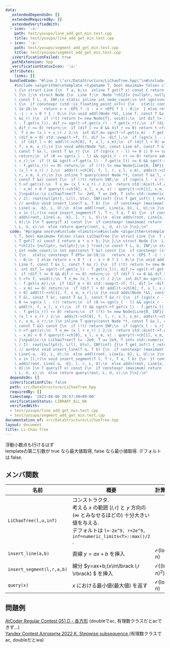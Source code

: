 ```yaml
---
data:
  _extendedDependsOn: []
  _extendedRequiredBy: []
  _extendedVerifiedWith:
  - icon: ':x:'
    path: test/yosupo/line_add_get_min.test.cpp
    title: test/yosupo/line_add_get_min.test.cpp
  - icon: ':x:'
    path: test/yosupo/segment_add_get_min.test.cpp
    title: test/yosupo/segment_add_get_min.test.cpp
  _isVerificationFailed: true
  _pathExtension: hpp
  _verificationStatusIcon: ':x:'
  attributes:
    links: []
  bundledCode: "#line 2 \"src/DataStructure/LiChaoTree.hpp\"\n#include <limits>\n\
    #include <algorithm>\ntemplate <typename T, bool maximum= false> class LiChaoTree\
    \ {\n struct Line {\n  T a, b;\n  inline T get(T x) const { return a * x + b;\
    \ }\n };\n struct Node {\n  Line f;\n  Node *ch[2]= {nullptr, nullptr};\n } *root;\n\
    \ const T L, U, INF;\n static inline int node_count;\n int sgn(const T &x) const\
    \ {\n  if constexpr (std::is_floating_point_v<T>) {\n   static constexpr T EPS=\
    \ 1e-10;\n   return x < -EPS ? -1 : x > +EPS ? 1 : 0;\n  } else return x < 0 ?\
    \ -1 : x > 0 ? 1 : 0;\n }\n void addl(Node *&t, Line f, const T &x_l, const T\
    \ &x_r) {\n  if (!t) return t= new Node{f}, void();\n  int dif_l= sgn(t->f.get(x_l)\
    \ - f.get(x_l)), dif_r= sgn(t->f.get(x_r) - f.get(x_r));\n  if (dif_l <= 0 &&\
    \ dif_r <= 0) return;\n  if (dif_l >= 0 && dif_r >= 0) return t->f= f, void();\n\
    \  T x_m= (x_l + x_r) / 2;\n  int dif_m= sgn(t->f.get(x_m) - f.get(x_m));\n  if\
    \ (dif_m > 0) std::swap(t->f, f), dif_l= -dif_l;\n  if (sgn(x_l - x_m) == 0) return;\n\
    \  if (dif_l > 0) addl(t->ch[0], f, x_l, x_m);\n  if (dif_l < 0) addl(t->ch[1],\
    \ f, x_m, x_r);\n }\n void adds(Node *&t, const Line &f, const T &l, const T &r,\
    \ const T &x_l, const T &x_r) {\n  if (sgn(x_r - l) <= 0 || 0 <= sgn(x_l - r))\
    \ return;\n  if (0 <= sgn(x_l - l) && sgn(x_r - r) <= 0) return addl(t, f, x_l,\
    \ x_r);\n  if (t && sgn(t->f.get(x_l) - f.get(x_l)) <= 0 && sgn(t->f.get(x_r)\
    \ - f.get(x_r)) <= 0) return;\n  if (!t) t= new Node{Line{0, INF}};\n  T x_m=\
    \ (x_l + x_r) / 2;\n  adds(t->ch[0], f, l, r, x_l, x_m), adds(t->ch[1], f, l,\
    \ r, x_m, x_r);\n }\n inline T query(const Node *t, const T &x_l, const T &x_r,\
    \ const T &x) const {\n  if (!t) return INF;\n  if (sgn(x_l - x_r) == 0) return\
    \ t->f.get(x);\n  T x_m= (x_l + x_r) / 2;\n  return std::min(t->f.get(x), (sgn(x\
    \ - x_m) < 0 ? query(t->ch[0], x_l, x_m, x) : query(t->ch[1], x_m, x_r, x)));\n\
    \ }\npublic:\n LiChaoTree(T l= -2e9, T u= 2e9, T inf= std::numeric_limits<T>::max()\
    \ / 2): root{nullptr}, L(l), U(u), INF(inf) {}\n T get_inf() { return INF; }\n\
    \ // ax+b\n void insert_line(T a, T b) {\n  if constexpr (maximum) addl(root,\
    \ Line{-a, -b}, L, U);\n  else addl(root, Line{a, b}, L, U);\n }\n // ax+b for\
    \ x in [l,r)\n void insert_segment(T l, T r, T a, T b) {\n  if constexpr (maximum)\
    \ adds(root, Line{-a, -b}, l, r, L, U);\n  else adds(root, Line{a, b}, l, r, L,\
    \ U);\n }\n T query(T x) const {\n  if constexpr (maximum) return -query(root,\
    \ L, U, x);\n  else return query(root, L, U, x);\n }\n};\n"
  code: "#pragma once\n#include <limits>\n#include <algorithm>\ntemplate <typename\
    \ T, bool maximum= false> class LiChaoTree {\n struct Line {\n  T a, b;\n  inline\
    \ T get(T x) const { return a * x + b; }\n };\n struct Node {\n  Line f;\n  Node\
    \ *ch[2]= {nullptr, nullptr};\n } *root;\n const T L, U, INF;\n static inline\
    \ int node_count;\n int sgn(const T &x) const {\n  if constexpr (std::is_floating_point_v<T>)\
    \ {\n   static constexpr T EPS= 1e-10;\n   return x < -EPS ? -1 : x > +EPS ? 1\
    \ : 0;\n  } else return x < 0 ? -1 : x > 0 ? 1 : 0;\n }\n void addl(Node *&t,\
    \ Line f, const T &x_l, const T &x_r) {\n  if (!t) return t= new Node{f}, void();\n\
    \  int dif_l= sgn(t->f.get(x_l) - f.get(x_l)), dif_r= sgn(t->f.get(x_r) - f.get(x_r));\n\
    \  if (dif_l <= 0 && dif_r <= 0) return;\n  if (dif_l >= 0 && dif_r >= 0) return\
    \ t->f= f, void();\n  T x_m= (x_l + x_r) / 2;\n  int dif_m= sgn(t->f.get(x_m)\
    \ - f.get(x_m));\n  if (dif_m > 0) std::swap(t->f, f), dif_l= -dif_l;\n  if (sgn(x_l\
    \ - x_m) == 0) return;\n  if (dif_l > 0) addl(t->ch[0], f, x_l, x_m);\n  if (dif_l\
    \ < 0) addl(t->ch[1], f, x_m, x_r);\n }\n void adds(Node *&t, const Line &f, const\
    \ T &l, const T &r, const T &x_l, const T &x_r) {\n  if (sgn(x_r - l) <= 0 ||\
    \ 0 <= sgn(x_l - r)) return;\n  if (0 <= sgn(x_l - l) && sgn(x_r - r) <= 0) return\
    \ addl(t, f, x_l, x_r);\n  if (t && sgn(t->f.get(x_l) - f.get(x_l)) <= 0 && sgn(t->f.get(x_r)\
    \ - f.get(x_r)) <= 0) return;\n  if (!t) t= new Node{Line{0, INF}};\n  T x_m=\
    \ (x_l + x_r) / 2;\n  adds(t->ch[0], f, l, r, x_l, x_m), adds(t->ch[1], f, l,\
    \ r, x_m, x_r);\n }\n inline T query(const Node *t, const T &x_l, const T &x_r,\
    \ const T &x) const {\n  if (!t) return INF;\n  if (sgn(x_l - x_r) == 0) return\
    \ t->f.get(x);\n  T x_m= (x_l + x_r) / 2;\n  return std::min(t->f.get(x), (sgn(x\
    \ - x_m) < 0 ? query(t->ch[0], x_l, x_m, x) : query(t->ch[1], x_m, x_r, x)));\n\
    \ }\npublic:\n LiChaoTree(T l= -2e9, T u= 2e9, T inf= std::numeric_limits<T>::max()\
    \ / 2): root{nullptr}, L(l), U(u), INF(inf) {}\n T get_inf() { return INF; }\n\
    \ // ax+b\n void insert_line(T a, T b) {\n  if constexpr (maximum) addl(root,\
    \ Line{-a, -b}, L, U);\n  else addl(root, Line{a, b}, L, U);\n }\n // ax+b for\
    \ x in [l,r)\n void insert_segment(T l, T r, T a, T b) {\n  if constexpr (maximum)\
    \ adds(root, Line{-a, -b}, l, r, L, U);\n  else adds(root, Line{a, b}, l, r, L,\
    \ U);\n }\n T query(T x) const {\n  if constexpr (maximum) return -query(root,\
    \ L, U, x);\n  else return query(root, L, U, x);\n }\n};\n"
  dependsOn: []
  isVerificationFile: false
  path: src/DataStructure/LiChaoTree.hpp
  requiredBy: []
  timestamp: '2023-08-06 20:57:49+09:00'
  verificationStatus: LIBRARY_ALL_WA
  verifiedWith:
  - test/yosupo/line_add_get_min.test.cpp
  - test/yosupo/segment_add_get_min.test.cpp
documentation_of: src/DataStructure/LiChaoTree.hpp
layout: document
title: Li-Chao-Tree
---
```

浮動小数点も行けるはず \
templateの第二引数が true なら最大値取得, false なら最小値取得. デフォルトは false.

## メンバ関数
|名前|概要|計算量|
|---|---|---|
|`LiChaoTree(l,u,inf)`| コンストラクタ. <br>考える $x$ の範囲 $\lbrack l,r\rbrack$ と $y$ 方向の ($\infty$ とみなせるほどの) 十分大きい値を与える. <br> デフォルトは `l=-2e^9, r=2e^9, inf=numeric_limits<T>::max()/2` .||
|`insert_line(a,b)`|直線 $y=ax+b$ を挿入 | $\mathcal{O}(\log n)$　|
|`insert_segment(l,r,a,b)`| 線分 $y=ax+b\;(x\in\lbrack l,r \rbrack) $ を挿入 | $\mathcal{O}((\log n)^2)$|
|`query(x)` | $x$ における最小値(最大値) を返す |$\mathcal{O}(\log n)$ | 

## 問題例
[AtCoder Regular Contest 051 D - 長方形](https://atcoder.jp/contests/arc051/tasks/arc051_d) (doubleでac, 有理数クラスだとacできず...) \
[Yandex Contest Алгоритм 2022 K. Stepwise subsequence ](https://contest.yandex.com/contest/42710/problems/K) (有理数クラスでac, doubleだとwa)